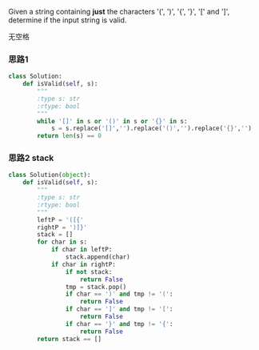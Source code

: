 Given a string containing **just** the characters '(', ')', '{', '}', '[' and ']', determine if the input string is valid.

无空格

### 思路1
```python
class Solution:
    def isValid(self, s):
        """
        :type s: str
        :rtype: bool
        """
        while '[]' in s or '()' in s or '{}' in s:
            s = s.replace('[]','').replace('()','').replace('{}','')
        return len(s) == 0
```

### 思路2 stack
```python
class Solution(object):
    def isValid(self, s):
        """
        :type s: str
        :rtype: bool
        """
        leftP = '([{'
        rightP = ')]}'
        stack = []
        for char in s:
            if char in leftP:
                stack.append(char)
            if char in rightP:
                if not stack:
                    return False
                tmp = stack.pop()
                if char == ')' and tmp != '(':
                    return False
                if char == ']' and tmp != '[':
                    return False       
                if char == '}' and tmp != '{':
                    return False
        return stack == []
```
